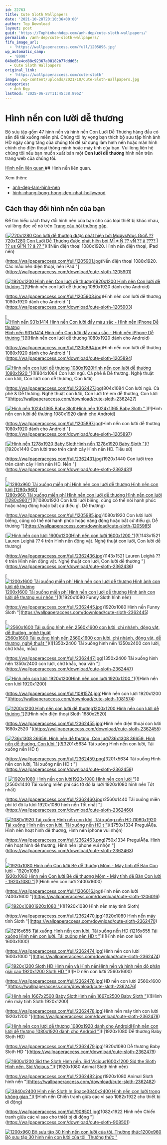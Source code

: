```yaml
---
id: 22763
title: Cute Sloth Wallpapers
date: '2021-10-28T20:10:36+00:00'
author: Top Download
layout: post
guid: 'https://Tophinhanhdep.com/anh-dep/cute-sloth-wallpapers/'
permalink: /anh-dep/cute-sloth-wallpapers/
fifu_image_url:
  - 'https://wallpaperaccess.com/full/1205896.jpg'
wp_automatic_camp:
  - '8098'
048e85e4cd88c92367a08182b77ddd65:
  - Cute Sloth Wallpapers
original_link:
  - 'https://wallpaperaccess.com/cute-sloth'
image: /wp-content/uploads/2021/10/Cute-Sloth-Wallpapers.jpg
categories:
  - Ảnh Đẹp
lastmod: '2025-06-27T11:45:38.896Z'
---
```

# Hình nền con lười dễ thương

Bộ sưu tập gồm 47 hình nền và hình nền Con Lười Dễ Thương hàng đầu có sẵn để tải xuống miễn phí. Chúng tôi hy vọng bạn thích bộ sưu tập hình ảnh HD ngày càng tăng của chúng tôi để sử dụng làm hình nền hoặc màn hình chính cho điện thoại thông minh hoặc máy tính của bạn. Vui lòng liên hệ chúng tôi nếu bạn muốn xuất bản một **Con lười dễ thương** hình nền trên trang web của chúng tôi.

[Hình nền liên quan ](#related) ## Hình nền liên quan.

   
 Xem thêm:

   
- [anh-dep-lam-hinh-nen](https://tophinhanhdep.com/hinh-nen-dep/anh-dep-lam-hinh-nen/)
- [hinh-nhung-bong-hong-dep-nhat-hollywood](https://tophinhanhdep.com/gai-xinh/hinh-nhung-bong-hong-dep-nhat-hollywood/)

## Cách thay đổi hình nền của bạn

Để tìm hiểu cách thay đổi hình nền của bạn cho các loại thiết bị khác nhau, vui lòng đọc về nó trên [Trang câu hỏi thường gặp](https://tophinhanhdep.com/faq/).

  
[[![720x1280 Con lười dễ thương được phát hiện bởi Mαяvєℓσus GιяÃ ??](https://wallpaperaccess.com/full/1205896.jpg)720x1280 Con Lười Dễ Thương được phát hiện bởi MÎ ± Ñ ?? vÑ ?? â ???? Ï ?? us GÎ¹Ñ ?? â ?? "](https://wallpaperaccess.com/download/cute-sloth-1205896)](![Nền điện thoại 1080x1920.  Hình nền điện thoại, iPad nền)

(https://wallpaperaccess.com/full/1205901.jpg)Nền điện thoại 1080x1920. Các mẫu nền điện thoại, nền iPad "](https://wallpaperaccess.com/download/cute-sloth-1205901)

[[![1920x1200 Hình nền Con lười dễ thương](https://wallpaperaccess.com/full/1081589.jpg)1920x1200 Hình nền Con lười dễ thương "](https://wallpaperaccess.com/download/cute-sloth-1081589)](![Hình nền con lười dễ thương 1080x1920 dành cho Android)

(https://wallpaperaccess.com/full/1205903.jpg)Hình nền con lười dễ thương 1080x1920 dành cho Android "](https://wallpaperaccess.com/download/cute-sloth-1205903)

[[![Hình nền 931x1414 Hình nền Con lười đầy màu sắc - Hình nền iPhone Dễ thương](https://wallpaperaccess.com/full/2362423.jpg)Hình nền 931x1414 Hình nền Con lười đầy màu sắc - Hình nền iPhone Dễ thương "](https://wallpaperaccess.com/download/cute-sloth-2362423)](![Hình nền con lười dễ thương 1080x1920 dành cho Android)

(https://wallpaperaccess.com/full/1205894.jpg)Hình nền con lười dễ thương 1080x1920 dành cho Android "](https://wallpaperaccess.com/download/cute-sloth-1205894)

[[![Hình nền con lười dễ thương 1080x1920](https://wallpaperaccess.com/full/1081611.jpg)Hình nền con lười dễ thương 1080x1920 "](https://wallpaperaccess.com/download/cute-sloth-1081611)](![804x1084 Con lười ngủ.  Cà phê & Dễ thương.  Nghệ thuật con lười, Con lười con dễ thương, Con lười)

(https://wallpaperaccess.com/full/2362427.jpg)804x1084 Con lười ngủ. Cà phê &amp; Dễ thương. Nghệ thuật con lười, Con lười trẻ em dễ thương, Con lười "](https://wallpaperaccess.com/download/cute-sloth-2362427)

[[![Hình nền 1024x1365 Baby Sloth](https://wallpaperaccess.com/full/1205962.jpg)Hình nền 1024x1365 Baby Sloth " ](https://wallpaperaccess.com/download/cute-sloth-1205962)](![Hình nền con lười dễ thương 1080x1920 dành cho Android)

(https://wallpaperaccess.com/full/1205897.jpg)Hình nền con lười dễ thương 1080x1920 dành cho Android "](https://wallpaperaccess.com/download/cute-sloth-1205897)

[[![Hình nền 1278x1920 Baby Sloth](https://wallpaperaccess.com/full/1205925.jpg)Hình nền 1278x1920 Baby Sloth "](https://wallpaperaccess.com/download/cute-sloth-1205925)](![1920x1440 Con lười treo trên cành cây Hình nền HD.  Tiểu sử)

(https://wallpaperaccess.com/full/2362431.jpg)1920x1440 Con lười treo trên cành cây Hình nền HD. Nền "](https://wallpaperaccess.com/download/cute-sloth-2362431)

[[![1280x960 Tải xuống miễn phí Hình nền con lười dễ thương Hình nền con lười [1280x960]](https://wallpaperaccess.com/full/1205906.jpg)1280x960 Tải xuống miễn phí Hình nền con lười dễ thương Hình nền con lười \[1280x960\]"](https://wallpaperaccess.com/download/cute-sloth-1205906)](![1080x1920 Con lười lười biếng, cũng có thể nói hạnh phúc hoặc năng động hoặc bất cứ điều gì.  Dễ thương)

(https://wallpaperaccess.com/full/1205985.jpg)1080x1920 Con lười lười biếng, cũng có thể nói hạnh phúc hoặc năng động hoặc bất cứ điều gì. Dễ thương "](https://wallpaperaccess.com/download/cute-sloth-1205985)

[[![Hình nền con lười 1600x1200](https://wallpaperaccess.com/full/2362434.jpg)Hình nền con lười 1600x1200 "](https://wallpaperaccess.com/download/cute-sloth-2362434)](![1143x1521 Lauren Leighâ ?? ¢ trên Hình nền động vật.  Nghệ thuật con lười, Con lười dễ thương)

(https://wallpaperaccess.com/full/2362436.jpg)1143x1521 Lauren Leighâ ?? ¢ trên Hình nền động vật. Nghệ thuật con lười, Con lười dễ thương "](https://wallpaperaccess.com/download/cute-sloth-2362436)

[[![1200x1600 Tải xuống miễn phí Hình nền con lười dễ thương Hình ảnh con lười dễ thương](https://wallpaperaccess.com/full/2362437.jpg)1200x1600 Tải xuống miễn phí Hình nền con lười dễ thương Hình ảnh con lười dễ thương vui nhộn "](https://wallpaperaccess.com/download/cute-sloth-2362437)](![1920x1080 Funny Sloth hình nền)

(https://wallpaperaccess.com/full/2362445.jpg)1920x1080 Hình nền Funny Sloth "](https://wallpaperaccess.com/download/cute-sloth-2362445)

[[![2560x1600 Tải xuống hình nền 2560x1600 con lười, chi nhánh, động vật, dễ thương, nghệ thuật](https://wallpaperaccess.com/full/2362446.jpg)2560x1600 Tải xuống hình nền 2560x1600 con lười, chi nhánh, động vật, dễ thương, nghệ thuật "](https://wallpaperaccess.com/download/cute-sloth-2362446)](![1350x2400 Tải xuống hình nền 1350x2400 con lười, chữ khắc, mẫu)

(https://wallpaperaccess.com/full/2362447.jpg)1350x2400 Tải xuống hình nền 1350x2400 con lười, chữ khắc, hoa văn "](https://wallpaperaccess.com/download/cute-sloth-2362447)

[[![Hình nền con lười 1920x1200](https://wallpaperaccess.com/full/2362449.jpg)Hình nền con lười 1920x1200 "](https://wallpaperaccess.com/download/cute-sloth-2362449)](![Hình nền con lười 1920x1200)

(https://wallpaperaccess.com/full/1081574.jpg)Hình nền con lười 1920x1200 "](https://wallpaperaccess.com/download/cute-sloth-1081574)

[[![1200x1200 Hình nền con lười dễ thương](https://wallpaperaccess.com/full/2362452.jpg)1200x1200 Hình nền con lười dễ thương "](https://wallpaperaccess.com/download/cute-sloth-2362452)](![Hình nền điện thoại Sloth 1680x2520)

(https://wallpaperaccess.com/full/2362455.jpg)Hình nền điện thoại con lười 1680x2520 "](https://wallpaperaccess.com/download/cute-sloth-2362455)

[[![736x1308 36659. Hình nền dễ thương, Con lười](https://wallpaperaccess.com/full/2362458.jpg)736x1308 36659. Hình nền dễ thương, Con lười "](https://wallpaperaccess.com/download/cute-sloth-2362458)](![3201x5634 Tải xuống Hình nền con lười, Tải xuống nền HD t)

(https://wallpaperaccess.com/full/2362459.png)3201x5634 Tải xuống Hình nền con lười, Tải xuống nền HD t "](https://wallpaperaccess.com/download/cute-sloth-2362459)

[ [![1920x1080 Hình nền con lười](https://wallpaperaccess.com/full/1081567.jpg)1920x1080 Hình nền con lười "](https://wallpaperaccess.com/download/cute-sloth-1081567)](![2560x1440 Tải xuống miễn phí các tờ đô la lười 1920x1080 hình nền Tốt nhất)

(https://wallpaperaccess.com/full/2362460.jpg)2560x1440 Tải xuống miễn phí tờ đô la lười 1920x1080 hình nền Tốt nhất "](https://wallpaperaccess.com/download/cute-sloth-2362460)

[[![1080x1920 Tải xuống Hình nền con lười, Tải xuống nền HD t](https://wallpaperaccess.com/full/2362461.jpg)1080x1920 Tải xuống Hình nền con lười, Tải xuống nền HD t "](https://wallpaperaccess.com/download/cute-sloth-2362461)](![750x1334 PreguiÃ§a.  Hình nền hoạt hình dễ thương, Hình nền iphone vui nhộn)

(https://wallpaperaccess.com/full/2362463.png)750x1334 PreguiÃ§a. Hình nền hoạt hình dễ thương, Hình nền iphone vui nhộn "](https://wallpaperaccess.com/download/cute-sloth-2362463)

[[![1920x1080 Hình nền Con lười Bé dễ thương Mõm - Máy tính để Bàn Con lười - 1920x1080](https://wallpaperaccess.com/full/2362464.jpg)1920x1080 Hình nền Con lười Bé dễ thương Mõm - Máy tính để Bàn Con lười - 1920x1080 "](https://wallpaperaccess.com/download/cute-sloth-2362464)](![Hình nền con lười 2400x1600)

(https://wallpaperaccess.com/full/1206016.jpg)Hình nền con lười 2400x1600 "](https://wallpaperaccess.com/download/cute-sloth-1206016)

[[![1920x1080 ](https://wallpaperaccess.com/full/2362469.jpg)1920x1080 "](https://wallpaperaccess.com/download/cute-sloth-2362469)](![1920x1080 Hình nền máy tính Sloth)

(https://wallpaperaccess.com/full/2362470.jpg)1920x1080 Hình nền máy tính Sloth "](https://wallpaperaccess.com/download/cute-sloth-2362470)

[[![1216x655 Tải xuống Hình nền con lười, Tải xuống nền HD t](https://wallpaperaccess.com/full/2362471.jpg)1216x655 Tải xuống Hình nền con lười, Tải xuống nền HD t "](https://wallpaperaccess.com/download/cute-sloth-2362471)](![Hình nền con lười 1600x1000)

(https://wallpaperaccess.com/full/2362474.jpg)Hình nền con lười 1600x1000 "](https://wallpaperaccess.com/download/cute-sloth-2362474)

[[![1920x1200 Sloth HD Hình nền và Hình nền](https://wallpaperaccess.com/full/2362475.jpg)Hình nền và hình nền độ phân giải cao 1920x1200 Sloth HD "](https://wallpaperaccess.com/download/cute-sloth-2362475)](![HD nền con lười 2560x1600)

(https://wallpaperaccess.com/full/2362476.jpg)HD nền con lười 2560x1600 "](https://wallpaperaccess.com/download/cute-sloth-2362476)

[[![Hình nền 1667x2500 Baby Sloth](https://wallpaperaccess.com/full/2362477.jpg)Hình nền 1667x2500 Baby Sloth "](https://wallpaperaccess.com/download/cute-sloth-2362477)](![Hình nền máy tính Sloth 1920x1200)

(https://wallpaperaccess.com/full/2362478.jpg)Hình nền máy tính con lười 1920x1200 "](https://wallpaperaccess.com/download/cute-sloth-2362478)

[[![Hình nền con lười dễ thương 1080x1920 dành cho Android](https://wallpaperaccess.com/full/1205914.jpg)Hình nền con lười dễ thương 1080x1920 dành cho Android "](https://wallpaperaccess.com/download/cute-sloth-1205914)](![1920x1080 Dễ thương Baby Sloth HD)

(https://wallpaperaccess.com/full/2362479.jpg)1920x1080 Dễ thương Baby Sloth HD "](https://wallpaperaccess.com/download/cute-sloth-2362479)

[[![1600x1200 Sid the Sloth Hình nền.  Sid Vicious](https://wallpaperaccess.com/full/2362481.jpg)1600x1200 Sid the Sloth Hình nền. Sid Vicious "](https://wallpaperaccess.com/download/cute-sloth-2362481)](![1920x1080 Animal Sloth hình nền)

(https://wallpaperaccess.com/full/2362482.jpg)1920x1080 Animal Sloth hình nền "](https://wallpaperaccess.com/download/cute-sloth-2362482)

[[![3840x2400 Hình nền Sloth In Space](https://wallpaperaccess.com/full/2362484.jpg)3840x2400 Hình nền con lười trong không gian "](https://wallpaperaccess.com/download/cute-sloth-2362484)](![Hình nền Chiến tranh giữa các vì sao 1082x1922 cho thiết bị di động)

(https://wallpaperaccess.com/full/908501.jpg)1082x1922 Hình nền Chiến tranh giữa các vì sao cho thiết bị di động "](https://wallpaperaccess.com/download/cute-sloth-908501)

[![1200x960 Bộ sưu tập 30 hình nền con lười của tôi.  Thưởng thức](https://wallpaperaccess.com/full/2362487.jpg)1200x960 Bộ sưu tập 30 hình nền con lười của tôi. Thưởng thức "](https://wallpaperaccess.com/download/cute-sloth-2362487)
